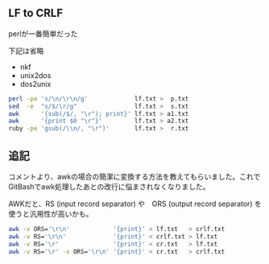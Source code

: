 ## LF to CRLF

perlが一番簡単だった

下記は省略

* nkf
* unix2dos
* dos2unix

```sh
perl -pe 's/\n/\r\n/g'             lf.txt >  p.txt
sed  -e  "s/$/\r/g"                lf.txt >  s.txt
awk      '{sub(/$/, "\r"); print}' lf.txt > a1.txt
awk      '{print $0 "\r"}'         lf.txt > a2.txt
ruby -pe 'gsub(/\\n/, "\r")'       lf.txt >  r.txt
```

## 追記

コメントより、awkの場合の簡潔に変換する方法を教えてもらいました。これでGitBashでawk処理したあとの改行に悩まされなくなりました。

>
AWKだと、RS (input record separator) や　ORS (output record separator) を使うと汎用性が高いかも。
>
```sh:awk_record_separator.sh
awk -v ORS='\r\n'            '{print}' < lf.txt   > crlf.txt
awk -v RS='\r\n'             '{print}' < crlf.txt > lf.txt
awk -v RS='\r'               '{print}' < cr.txt   > lf.txt
awk -v RS='\r' -v ORS='\r\n' '{print}' < cr.txt   > crlf.txt
```

